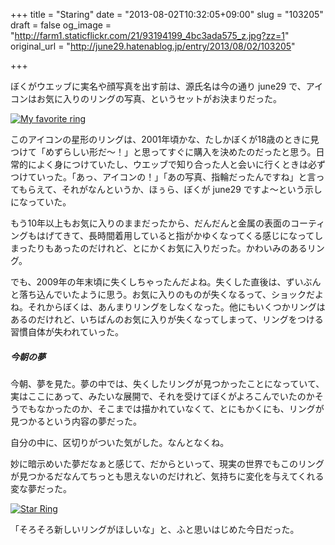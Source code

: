 +++
title = "Staring"
date = "2013-08-02T10:32:05+09:00"
slug = "103205"
draft = false
og_image = "http://farm1.staticflickr.com/21/93194199_4bc3ada575_z.jpg?zz=1"
original_url = "http://june29.hatenablog.jp/entry/2013/08/02/103205"

+++

<p>ぼくがウエッブに実名や顔写真を出す前は、源氏名は今の通り june29 で、アイコンはお気に入りのリングの写真、というセットがお決まりだった。</p>
<p><a href="http://www.flickr.com/photos/june29/93194199/" title="My favorite ring by june29, on Flickr"><img src="http://farm1.staticflickr.com/21/93194199_4bc3ada575_z.jpg?zz=1" alt="My favorite ring"></a></p>
<p>このアイコンの星形のリングは、2001年頃かな、たしかぼくが18歳のときに見つけて「めずらしい形だ〜！」と思ってすぐに購入を決めたのだったと思う。日常的によく身につけていたし、ウエッブで知り合った人と会いに行くときは必ずつけていった。「あっ、アイコンの！」「あの写真、指輪だったんですね」と言ってもらえて、それがなんというか、ほぅら、ぼくが june29 ですよ〜という示しになっていた。</p>
<p>もう10年以上もお気に入りのままだったから、だんだんと金属の表面のコーティングもはげてきて、長時間着用していると指がかゆくなってくる感じになってしまったりもあったのだけれど、とにかくお気に入りだった。かわいみのあるリング。</p>
<p>でも、2009年の年末頃に失くしちゃったんだよね。失くした直後は、ずいぶんと落ち込んでいたように思う。お気に入りのものが失くなるって、ショックだよね。それからぼくは、あんまりリングをしなくなった。他にもいくつかリングはあるのだけれど、いちばんのお気に入りが失くなってしまって、リングをつける習慣自体が失われていった。</p>

<div class="section">
    <h5>今朝の夢</h5>
    <p>今朝、夢を見た。夢の中では、失くしたリングが見つかったことになっていて、実はここにあって、みたいな展開で、それを受けてぼくがよろこんでいたのかそうでもなかったのか、そこまでは描かれていなくて、とにもかくにも、リングが見つかるという内容の夢だった。</p>
<p>自分の中に、区切りがついた気がした。なんとなくね。</p>
<p>妙に暗示めいた夢だなぁと感じて、だからといって、現実の世界でもこのリングが見つかるだなんてちっとも思えないのだけれど、気持ちに変化を与えてくれる変な夢だった。</p>
<p><a href="http://www.flickr.com/photos/june29/3395134001/" title="Star Ring by june29, on Flickr"><img src="http://farm4.staticflickr.com/3577/3395134001_205064bd09_z.jpg" alt="Star Ring"></a></p>
<p>「そろそろ新しいリングがほしいな」と、ふと思いはじめた今日だった。</p>

</div>
